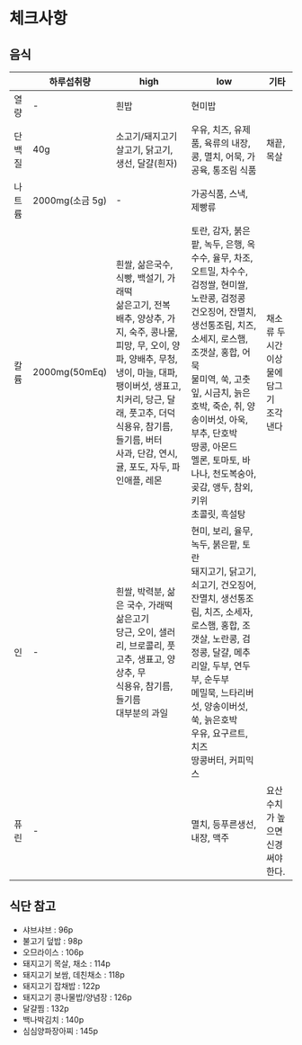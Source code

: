 # 체크사항

## 음식

|        | 하루섭취량 | high | low | 기타 |
| ------ | ------ | ------ | ------ | ------ |
| 열량 | - | 흰밥 | 현미밥 |  |
| 단백질 | 40g | 소고기/돼지고기 살고기, 닭고기, 생선, 달걀(흰자) | 우유, 치즈, 유제품, 육류의 내장, 콩, 멸치, 어묵, 가공육, 통조림 식품 | 채끝, 목살 |
| 나트륨 | 2000mg(소금 5g) | - | 가공식품, 스낵, 제빵류 | |
| 칼륨 | 2000mg(50mEq) | 흰쌀, 삶은국수, 식빵, 백설기, 가래떡 </br> 삶은고기, 전복 </br> 배추, 양상추, 가지, 숙주, 콩나물, 피망, 무, 오이, 양파, 양배추, 무청, 냉이, 마늘, 대파, 팽이버섯, 생표고, 치커리, 당근, 달래, 풋고추, 더덕 </br> 식용유, 참기름, 들기름, 버터 </br> 사과, 단감, 연시, 귤, 포도, 자두, 파인애플, 레몬 | 토란, 감자, 붉은팥, 녹두, 은행, 옥수수, 율무, 차조, 오트밀, 차수수, 검정쌀, 현미쌀, 노란콩, 검정콩 </br> 건오징어, 잔멸치, 생선통조림, 치즈, 소세지, 로스햄, 조갯살, 홍합, 어묵 </br> 물미역, 쑥, 고춧잎, 시금치, 늙은호박, 죽순, 취, 양송이버섯, 아욱, 부추, 단호박 </br> 땅콩, 아몬드 </br> 멜론, 토마토, 바나나, 천도복숭아, 곶감, 앵두, 참외, 키위 </br> 초콜릿, 흑설탕 | 채소류 두시간 이상 물에 담그기 </br> 조각낸다 |
| 인 | - | 흰쌀, 박력분, 삶은 국수, 가래떡 </br> 삶은고기 </br> 당근, 오이, 샐러리, 브로콜리, 풋고추, 생표고, 양상추, 무 </br> 식용유, 참기름, 들기름 </br> 대부분의 과일 | 현미, 보리, 율무, 녹두, 붉은팥, 토란 </br> 돼지고기, 닭고기, 쇠고기, 건오징어, 잔멸치, 생선통조림, 치즈, 소세자, 로스햄, 홍합, 조갯살, 노란콩, 검정콩, 달걀, 메추리알, 두부, 연두부, 순두부 </br> 메밀묵, 느타리버섯, 양송이버섯, 쑥, 늙은호박 </br> 우유, 요구르트, 치즈 </br> 땅콩버터, 커피믹스 | | |
| 퓨린 | - | | 멸치, 등푸른생선, 내장, 맥주| 요산수치가 높으면 신경써야 한다. |

## 식단 참고

- 샤브샤브 : 96p
- 불고기 덮밥 : 98p
- 오므라이스 : 106p
- 돼지고기 목살, 채소 : 114p
- 돼지고기 보쌈, 데친채소 : 118p
- 돼지고기 잡채밥 : 122p
- 돼지고기 콩나물밥/양념장 : 126p
- 달걀찜 : 132p
- 백나박김치 : 140p
- 심심양파장아찌 : 145p
